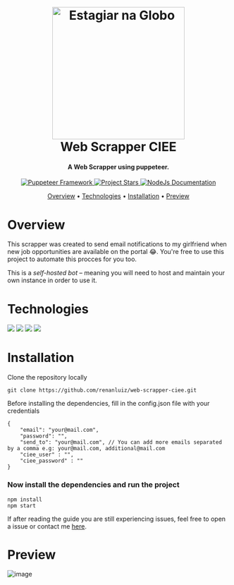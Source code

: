 <h1 align="center">
  <br>
  <img height="300px" src="https://i.pinimg.com/originals/0c/67/5a/0c675a8e1061478d2b7b21b330093444.gif" alt="Estagiar na Globo">
  <br>
  Web Scrapper CIEE
  <br>
</h1>

<h4 align="center">A Web Scrapper using puppeteer.</h4>

<p align="center">
  <a href="https://pptr.dev/">
    <img alt="Puppeteer Framework" src="https://img.shields.io/badge/Puppeteer-v7.1-blue">
  </a>
  <a href="https://github.com/renanluiz/web-scrapper-ciee/stargazers">
    <img src="https://img.shields.io/github/stars/renanluiz/web-scrapper-ciee?color=yellow" alt="Project Stars">
  </a>
    <a href="https://nodejs.org/dist/latest-v14.x/docs/api/">
    <img src="https://img.shields.io/badge/NodeJs-v14-brightgreen" alt="NodeJs Documentation">
  </a>
</p>

<p align="center">
  <a href="#overview">Overview</a>
  •
  <a href="#Technologies">Technologies</a>
  •
  <a href="#installation">Installation</a>
  •
  <a href="#Preview">Preview</a>
</p>

# Overview

This scrapper was created to send email notifications to my girlfriend when new job opportunities are available on the portal 😂.
You're free to use this project to automate this procces for you too.

This is a *self-hosted bot* – meaning you will need to host and maintain your own instance in order to use it.

# Technologies
<a href="https://nodejs.org/en/"><img src="https://img.shields.io/badge/-NodeJS-informational?style=flat-square&logo=node.js&logoColor=white&color=293053"></a>
<a href="https://pptr.dev/"><img src="https://img.shields.io/badge/-Puppeteer-informational?style=flat-square&logo=puppeteer&logoColor=white&color=293053"></a>
<a href="https://nodemailer.com/about/"><img src="https://img.shields.io/badge/-Nodemailer-informational?style=flat-square&logo=minutemailer&logoColor=white&color=293053"></a>
<a href="https://www.npmjs.com/package/cron"><img src="https://img.shields.io/badge/-Cron-informational?style=flat-square&logo=material-design-icons&logoColor=white&color=293053"></a>


# Installation
Clone the repository locally

```
git clone https://github.com/renanluiz/web-scrapper-ciee.git
```

Before installing the dependencies, fill in the config.json file with your credentials

```
{
    "email": "your@mail.com",
    "password": "",
    "send_to": "your@mail.com", // You can add more emails separated by a comma e.g: your@mail.com, additional@mail.com
    "ciee_user" : "",
    "ciee_password" : ""
}

```
<h3>Now install the dependencies and run the project</h3>

```
npm install
npm start
```

If after reading the guide you are still experiencing issues, feel free to open a issue or contact me
[here](mailto:renansouzaoliveira10@gmail.com).

# Preview

<img src="https://i.ibb.co/YjDbGx0/image.png" alt="image" border="0">
